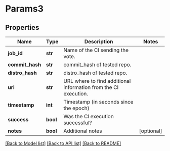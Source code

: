 # Params3

## Properties
Name | Type | Description | Notes
------------ | ------------- | ------------- | -------------
**job_id** | **str** | Name of the CI sending the vote.  | 
**commit_hash** | **str** | commit_hash of tested repo.  | 
**distro_hash** | **str** | distro_hash of tested repo.  | 
**url** | **str** | URL where to find additional information from the CI execution.  | 
**timestamp** | **int** | Timestamp (in seconds since the epoch)  | 
**success** | **bool** | Was the CI execution successful?  | 
**notes** | **bool** | Additional notes  | [optional] 

[[Back to Model list]](../README.md#documentation-for-models) [[Back to API list]](../README.md#documentation-for-api-endpoints) [[Back to README]](../README.md)


